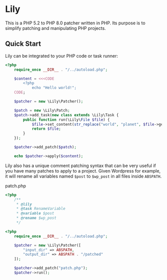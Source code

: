 Lily
===
This is a PHP 5.2 to PHP 8.0 patcher written in PHP. Its purpose is to simplify patching and manipulating PHP projects.

Quick Start
---

Lily can be integrated to your PHP code or task runner:

```php
<?php
    require_once __DIR__ . "/../autoload.php";

    $content = <<<CODE
        <?php
            echo "Hello world!";
    CODE;

    $patcher = new \Lily\Patcher();

    $patch = new \Lily\Patch;
    $patch->add_task(new class extends \Lily\Task {
        public function run(\Lily\File $file) {
            $file->set_content(str_replace("world", "planet", $file->get_content()));
            return $file;
        }
    });

    $patcher->add_patch($patch);

    echo $patcher->apply($content);
```

Lily also has a unique comment patching syntax that can be very useful if you have many patches to apply to a project.
Given Wordpress for example, it will rename all variables named `$post` to `$wp_post` in all files inside `ABSPATH`.

patch.php
```php
<?php
    /**
     * @lily
     * @task RenameVariable
     * @variable $post
     * @rename $wp_post
     */
```

```php
<?php
    require_once __DIR__ . "/../autoload.php";

    $patcher = new \Lily\Patcher([
        "input_dir" => ABSPATH,
        "output_dir" => ABSPATH . "/patched"
    ]);

    $patcher->add_patch("patch.php");
    $patcher->run();
```